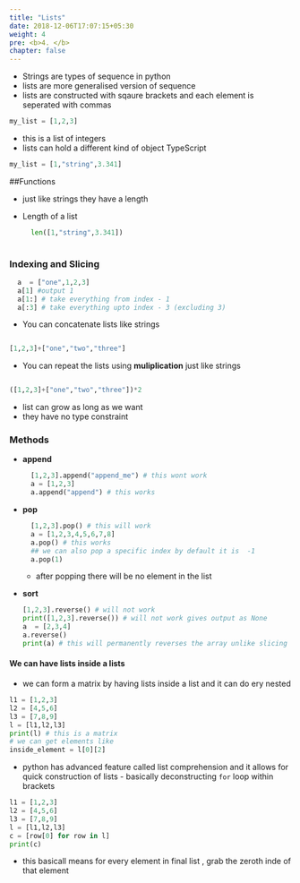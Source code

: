 ```yaml
---
title: "Lists"
date: 2018-12-06T17:07:15+05:30
weight: 4
pre: <b>4. </b>
chapter: false
---
```


- Strings are types of sequence in python
- lists are more generalised version of sequence
- lists are constructed with sqaure brackets and each element is seperated with commas

```python
my_list = [1,2,3]
```
- this is a list of integers
- lists can hold a different kind of object TypeScript

```python
my_list = [1,"string",3.341]
```

##Functions

- just like strings they have a length
- Length of a list

  ```python
    len([1,"string",3.341])
    
  ```
### Indexing and Slicing

```python
  a  = ["one",1,2,3]
  a[1] #output 1
  a[1:] # take everything from index - 1
  a[:3] # take everything upto index - 3 (excluding 3)
```

- You can concatenate lists like strings

```python

[1,2,3]+["one","two","three"]

```

- You can repeat the lists using __muliplication__ just like strings

```python

([1,2,3]+["one","two","three"])*2

```

- list can grow as long as we want
- they have no type constraint

### Methods

- __append__

  ```python 
    [1,2,3].append("append_me") # this wont work
    a = [1,2,3]
    a.append("append") # this works
  ```
- __pop__
 
  ```python 
    [1,2,3].pop() # this will work
    a = [1,2,3,4,5,6,7,8]
    a.pop() # this works
    ## we can also pop a specific index by default it is  -1
    a.pop(1)
  ```
  - after popping there will be no element in the list
- __sort__

  ```python
  [1,2,3].reverse() # will not work
  print([1,2,3].reverse()) # will not work gives output as None
  a  = [2,3,4]
  a.reverse()
  print(a) # this will permanently reverses the array unlike slicing which returns the sliced elements
  ```

#### We can have lists inside a lists

- we can form a matrix by having lists inside a list and it can do ery nested

```python
l1 = [1,2,3]
l2 = [4,5,6]
l3 = [7,8,9]
l = [l1,l2,l3]
print(l) # this is a matrix
# we can get elements like
inside_element = l[0][2]
```
- python has advanced feature called list comprehension and it allows for quick construction of lists - basically deconstructing `for` loop within brackets

```python 
l1 = [1,2,3]
l2 = [4,5,6]
l3 = [7,8,9]
l = [l1,l2,l3]
c = [row[0] for row in l]
print(c)
```
- this basicall means for every element in final list , grab the zeroth inde of that element
